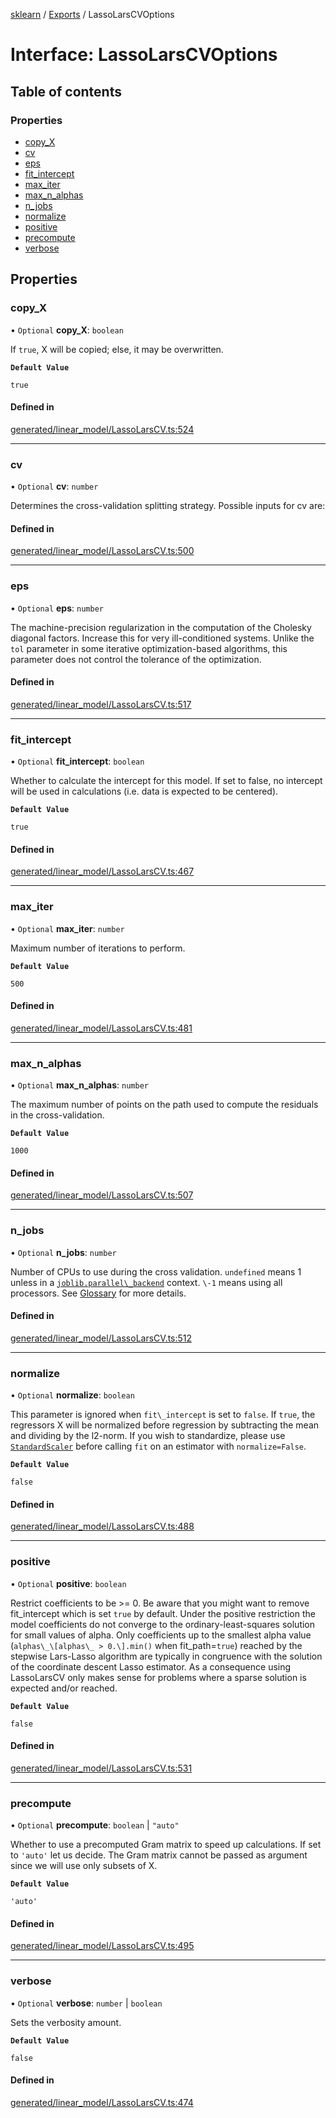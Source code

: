 [sklearn](../readme.md) / [Exports](../modules.md) / LassoLarsCVOptions

# Interface: LassoLarsCVOptions

## Table of contents

### Properties

- [copy\_X](LassoLarsCVOptions.md#copy_x)
- [cv](LassoLarsCVOptions.md#cv)
- [eps](LassoLarsCVOptions.md#eps)
- [fit\_intercept](LassoLarsCVOptions.md#fit_intercept)
- [max\_iter](LassoLarsCVOptions.md#max_iter)
- [max\_n\_alphas](LassoLarsCVOptions.md#max_n_alphas)
- [n\_jobs](LassoLarsCVOptions.md#n_jobs)
- [normalize](LassoLarsCVOptions.md#normalize)
- [positive](LassoLarsCVOptions.md#positive)
- [precompute](LassoLarsCVOptions.md#precompute)
- [verbose](LassoLarsCVOptions.md#verbose)

## Properties

### copy\_X

• `Optional` **copy\_X**: `boolean`

If `true`, X will be copied; else, it may be overwritten.

**`Default Value`**

`true`

#### Defined in

[generated/linear_model/LassoLarsCV.ts:524](https://github.com/transitive-bullshit/scikit-learn-ts/blob/367336a/packages/sklearn/src/generated/linear_model/LassoLarsCV.ts#L524)

___

### cv

• `Optional` **cv**: `number`

Determines the cross-validation splitting strategy. Possible inputs for cv are:

#### Defined in

[generated/linear_model/LassoLarsCV.ts:500](https://github.com/transitive-bullshit/scikit-learn-ts/blob/367336a/packages/sklearn/src/generated/linear_model/LassoLarsCV.ts#L500)

___

### eps

• `Optional` **eps**: `number`

The machine-precision regularization in the computation of the Cholesky diagonal factors. Increase this for very ill-conditioned systems. Unlike the `tol` parameter in some iterative optimization-based algorithms, this parameter does not control the tolerance of the optimization.

#### Defined in

[generated/linear_model/LassoLarsCV.ts:517](https://github.com/transitive-bullshit/scikit-learn-ts/blob/367336a/packages/sklearn/src/generated/linear_model/LassoLarsCV.ts#L517)

___

### fit\_intercept

• `Optional` **fit\_intercept**: `boolean`

Whether to calculate the intercept for this model. If set to false, no intercept will be used in calculations (i.e. data is expected to be centered).

**`Default Value`**

`true`

#### Defined in

[generated/linear_model/LassoLarsCV.ts:467](https://github.com/transitive-bullshit/scikit-learn-ts/blob/367336a/packages/sklearn/src/generated/linear_model/LassoLarsCV.ts#L467)

___

### max\_iter

• `Optional` **max\_iter**: `number`

Maximum number of iterations to perform.

**`Default Value`**

`500`

#### Defined in

[generated/linear_model/LassoLarsCV.ts:481](https://github.com/transitive-bullshit/scikit-learn-ts/blob/367336a/packages/sklearn/src/generated/linear_model/LassoLarsCV.ts#L481)

___

### max\_n\_alphas

• `Optional` **max\_n\_alphas**: `number`

The maximum number of points on the path used to compute the residuals in the cross-validation.

**`Default Value`**

`1000`

#### Defined in

[generated/linear_model/LassoLarsCV.ts:507](https://github.com/transitive-bullshit/scikit-learn-ts/blob/367336a/packages/sklearn/src/generated/linear_model/LassoLarsCV.ts#L507)

___

### n\_jobs

• `Optional` **n\_jobs**: `number`

Number of CPUs to use during the cross validation. `undefined` means 1 unless in a [`joblib.parallel\_backend`](https://joblib.readthedocs.io/en/latest/parallel.html#joblib.parallel_backend "(in joblib v1.3.0.dev0)") context. `\-1` means using all processors. See [Glossary](../../glossary.html#term-n_jobs) for more details.

#### Defined in

[generated/linear_model/LassoLarsCV.ts:512](https://github.com/transitive-bullshit/scikit-learn-ts/blob/367336a/packages/sklearn/src/generated/linear_model/LassoLarsCV.ts#L512)

___

### normalize

• `Optional` **normalize**: `boolean`

This parameter is ignored when `fit\_intercept` is set to `false`. If `true`, the regressors X will be normalized before regression by subtracting the mean and dividing by the l2-norm. If you wish to standardize, please use [`StandardScaler`](sklearn.preprocessing.StandardScaler.html#sklearn.preprocessing.StandardScaler "sklearn.preprocessing.StandardScaler") before calling `fit` on an estimator with `normalize=False`.

**`Default Value`**

`false`

#### Defined in

[generated/linear_model/LassoLarsCV.ts:488](https://github.com/transitive-bullshit/scikit-learn-ts/blob/367336a/packages/sklearn/src/generated/linear_model/LassoLarsCV.ts#L488)

___

### positive

• `Optional` **positive**: `boolean`

Restrict coefficients to be >= 0. Be aware that you might want to remove fit\_intercept which is set `true` by default. Under the positive restriction the model coefficients do not converge to the ordinary-least-squares solution for small values of alpha. Only coefficients up to the smallest alpha value (`alphas\_\[alphas\_ > 0.\].min()` when fit\_path=`true`) reached by the stepwise Lars-Lasso algorithm are typically in congruence with the solution of the coordinate descent Lasso estimator. As a consequence using LassoLarsCV only makes sense for problems where a sparse solution is expected and/or reached.

**`Default Value`**

`false`

#### Defined in

[generated/linear_model/LassoLarsCV.ts:531](https://github.com/transitive-bullshit/scikit-learn-ts/blob/367336a/packages/sklearn/src/generated/linear_model/LassoLarsCV.ts#L531)

___

### precompute

• `Optional` **precompute**: `boolean` \| ``"auto"``

Whether to use a precomputed Gram matrix to speed up calculations. If set to `'auto'` let us decide. The Gram matrix cannot be passed as argument since we will use only subsets of X.

**`Default Value`**

`'auto'`

#### Defined in

[generated/linear_model/LassoLarsCV.ts:495](https://github.com/transitive-bullshit/scikit-learn-ts/blob/367336a/packages/sklearn/src/generated/linear_model/LassoLarsCV.ts#L495)

___

### verbose

• `Optional` **verbose**: `number` \| `boolean`

Sets the verbosity amount.

**`Default Value`**

`false`

#### Defined in

[generated/linear_model/LassoLarsCV.ts:474](https://github.com/transitive-bullshit/scikit-learn-ts/blob/367336a/packages/sklearn/src/generated/linear_model/LassoLarsCV.ts#L474)
